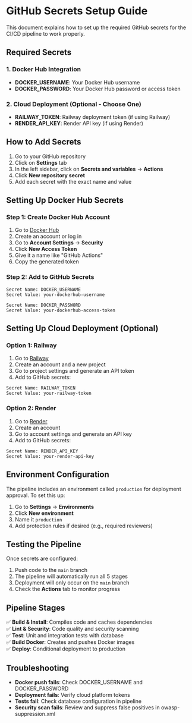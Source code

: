 # GitHub Secrets Setup Guide

This document explains how to set up the required GitHub secrets for the CI/CD pipeline to work properly.

## Required Secrets

### 1. Docker Hub Integration
- **DOCKER_USERNAME**: Your Docker Hub username
- **DOCKER_PASSWORD**: Your Docker Hub password or access token

### 2. Cloud Deployment (Optional - Choose One)
- **RAILWAY_TOKEN**: Railway deployment token (if using Railway)
- **RENDER_API_KEY**: Render API key (if using Render)

## How to Add Secrets

1. Go to your GitHub repository
2. Click on **Settings** tab
3. In the left sidebar, click on **Secrets and variables** → **Actions**
4. Click **New repository secret**
5. Add each secret with the exact name and value

## Setting Up Docker Hub Secrets

### Step 1: Create Docker Hub Account
1. Go to [Docker Hub](https://hub.docker.com/)
2. Create an account or log in
3. Go to **Account Settings** → **Security**
4. Click **New Access Token**
5. Give it a name like "GitHub Actions"
6. Copy the generated token

### Step 2: Add to GitHub Secrets
```
Secret Name: DOCKER_USERNAME
Secret Value: your-dockerhub-username

Secret Name: DOCKER_PASSWORD
Secret Value: your-dockerhub-access-token
```

## Setting Up Cloud Deployment (Optional)

### Option 1: Railway
1. Go to [Railway](https://railway.app/)
2. Create an account and a new project
3. Go to project settings and generate an API token
4. Add to GitHub secrets:
```
Secret Name: RAILWAY_TOKEN
Secret Value: your-railway-token
```

### Option 2: Render
1. Go to [Render](https://render.com/)
2. Create an account
3. Go to account settings and generate an API key
4. Add to GitHub secrets:
```
Secret Name: RENDER_API_KEY
Secret Value: your-render-api-key
```

## Environment Configuration

The pipeline includes an environment called `production` for deployment approval. 
To set this up:

1. Go to **Settings** → **Environments**
2. Click **New environment**
3. Name it `production`
4. Add protection rules if desired (e.g., required reviewers)

## Testing the Pipeline

Once secrets are configured:

1. Push code to the `main` branch
2. The pipeline will automatically run all 5 stages
3. Deployment will only occur on the `main` branch
4. Check the **Actions** tab to monitor progress

## Pipeline Stages

✅ **Build & Install**: Compiles code and caches dependencies  
✅ **Lint & Security**: Code quality and security scanning  
✅ **Test**: Unit and integration tests with database  
✅ **Build Docker**: Creates and pushes Docker images  
✅ **Deploy**: Conditional deployment to production  

## Troubleshooting

- **Docker push fails**: Check DOCKER_USERNAME and DOCKER_PASSWORD
- **Deployment fails**: Verify cloud platform tokens
- **Tests fail**: Check database configuration in pipeline
- **Security scan fails**: Review and suppress false positives in owasp-suppression.xml